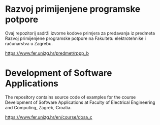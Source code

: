 # Razvoj primijenjene programske potpore
Ovaj repozitorij sadrži izvorne kodove primjera za predavanja iz predmeta Razvoj primijenjene programske potpore na Fakultetu elektrotehnike i računarstva u Zagrebu.

https://www.fer.unizg.hr/predmet/rppp_b


# Development of Software Applications
The repository contains source code of examples for the course Development of Software Applications at Faculty of Electrical Engineering and Computing, Zagreb, Croatia.

https://www.fer.unizg.hr/en/course/dosa_c